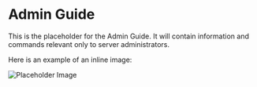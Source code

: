 # Admin Guide

This is the placeholder for the Admin Guide. It will contain information and commands relevant only to server administrators.

Here is an example of an inline image:

![Placeholder Image](/images/placeholder.svg) 